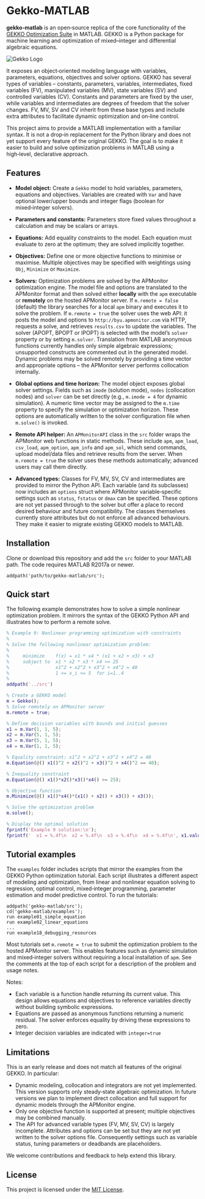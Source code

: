 # Gekko‑MATLAB

**gekko‑matlab** is an open‑source replica of the core
functionality of the [GEKKO Optimization Suite](https://github.com/BYU-PRISM/GEKKO) in
MATLAB.  GEKKO is a Python package for machine learning and optimization
of mixed–integer and differential algebraic equations.

![Gekko Logo](/gekko.png)

It exposes an
object‑oriented modeling language with variables, parameters, equations,
objectives and solver options.  GEKKO has several types of variables –
constants, parameters, variables, intermediates, fixed variables (FV),
manipulated variables (MV), state variables (SV) and controlled
variables (CV).  Constants and parameters are fixed by the user, while
variables and intermediates are degrees of freedom that the solver
changes.  FV, MV, SV and CV inherit from these base
types and include extra attributes to facilitate dynamic optimization
and on‑line control.

This project aims to provide a MATLAB implementation with a familiar
syntax.  It is not a drop‑in replacement for the Python library and
does not yet support every feature of the original GEKKO.  The goal is
to make it easier to build and solve optimization problems in MATLAB
using a high‑level, declarative approach.

## Features

* **Model object:** Create a `Gekko` model to hold variables,
  parameters, equations and objectives.  Variables are created with
  `Var` and have optional lower/upper bounds and integer flags
  (boolean for mixed‑integer solvers).
* **Parameters and constants:** Parameters store fixed values
  throughout a calculation and may be scalars or arrays.
* **Equations:** Add equality constraints to the model.  Each
  equation must evaluate to zero at the optimum; they are solved
  implicitly together.
* **Objectives:** Define one or more objective functions to
  minimise or maximise.  Multiple objectives may be specified with
  weightings using `Obj`, `Minimize` or `Maximize`.
* **Solvers:** Optimization problems are solved by the APMonitor
  optimization engine.  The model file and options are translated to
  the APMonitor format and then solved either **locally** with the
  `apm` executable or **remotely** on the hosted APMonitor server.  If
  `m.remote = false` (default) the library searches for a local `apm`
  binary and executes it to solve the problem.  If `m.remote = true`
  the solver uses the web API: it posts the model and options to
  `http://byu.apmonitor.com` via HTTP, requests a solve, and retrieves
  `results.csv` to update the variables.  The
  solver (APOPT, BPOPT or IPOPT) is selected with the model’s `solver`
  property or by setting `m.solver`.  Translation from MATLAB
  anonymous functions currently handles only simple algebraic
  expressions; unsupported constructs are commented out in the
  generated model.  Dynamic problems may be solved remotely by
  providing a time vector and appropriate options – the APMonitor
  server performs collocation internally.
* **Global options and time horizon:** The model object exposes global 
  solver settings.  Fields such as
  `imode` (solution mode), `nodes` (collocation nodes) and `solver`
  can be set directly (e.g., `m.imode = 4` for dynamic
  simulation).  A numeric time vector may be assigned to the
  `m.time` property to specify the simulation or optimization
  horizon.  These options are automatically written to the
  solver configuration file when `m.solve()` is invoked.

* **Remote API helper:** An `APMonitorAPI` class in the `src`
  folder wraps the APMonitor web functions in static methods.  These
  include `apm`, `apm_load`, `csv_load`, `apm_option`, `apm_info` and
  `apm_sol`, which send commands, upload model/data files and
  retrieve results from the server.  When `m.remote = true` the
  solver uses these methods automatically; advanced users may call
  them directly.
* **Advanced types:** Classes for FV, MV, SV, CV and intermediates are
  provided to mirror the Python API.  Each variable (and its
  subclasses) now includes an `options` struct where APMonitor
  variable‑specific settings such as `status`, `fstatus` or `dmax`
  can be specified.  These options are not yet passed through to the
  solver but offer a place to record desired behaviour and future
  compatibility.  The classes themselves currently store attributes
  but do not enforce all advanced behaviours.  They make it
  easier to migrate existing GEKKO models to MATLAB.

## Installation

Clone or download this repository and add the `src` folder to your
MATLAB path.  The code requires MATLAB R2017a or newer.

```
addpath('path/to/gekko-matlab/src');
```

## Quick start

The following example demonstrates how to solve a simple nonlinear
optimization problem.  It mirrors the syntax of the GEKKO Python API
and illustrates how to perform a remote solve.

```matlab
% Example 9: Nonlinear programming optimization with constraints
%
% Solve the following nonlinear optimization problem:
%
%     minimize    f(x) = x1 * x4 * (x1 + x2 + x3) + x3
%     subject to  x1 * x2 * x3 * x4 >= 25
%                 x1^2 + x2^2 + x3^2 + x4^2 = 40
%                 1 <= x_i <= 5  for i=1..4
%
addpath('../src')

% Create a GEKKO model
m = Gekko();
% Solve remotely on APMonitor server
m.remote = true;

% Define decision variables with bounds and initial guesses
x1 = m.Var(1, 1, 5);
x2 = m.Var(5, 1, 5);
x3 = m.Var(5, 1, 5);
x4 = m.Var(1, 1, 5);

% Equality constraint: x1^2 + x2^2 + x3^2 + x4^2 = 40
m.Equation(@() x1()^2 + x2()^2 + x3()^2 + x4()^2 == 40);

% Inequality constraint
m.Equation(@() x1()*x2()*x3()*x4() >= 25);

% Objective function
m.Minimize(@() x1()*x4()*(x1() + x2() + x3()) + x3());

% Solve the optimization problem
m.solve();

% Display the optimal solution
fprintf('Example 9 solution:\n');
fprintf('  x1 = %.4f\n  x2 = %.4f\n  x3 = %.4f\n  x4 = %.4f\n', x1.value, x2.value, x3.value, x4.value);
```

## Tutorial examples

The `examples` folder includes scripts that mirror the
examples from the GEKKO Python optimization tutorial.  Each script
illustrates a different aspect of modeling and optimization, from
linear and nonlinear equation solving to regression, optimal control,
mixed‑integer programming, parameter estimation and model predictive
control.  To run the tutorials:

```
addpath('gekko-matlab/src');
cd('gekko-matlab/examples');
run example01_simple_equation
run example02_linear_equations
...
run example18_debugging_resources
```

Most tutorials set `m.remote = true` to submit the optimization
problem to the hosted APMonitor server.  This enables features such as
dynamic simulation and mixed‑integer solvers without requiring a local
installation of `apm`.  See the comments at the top of each script
for a description of the problem and usage notes.

Notes:

* Each variable is a function handle returning its current value.  This
  design allows equations and objectives to reference variables
  directly without building symbolic expressions.
* Equations are passed as anonymous functions returning a numeric
  residual.  The solver enforces equality by driving these
  expressions to zero.
* Integer decision variables are indicated with `integer=true`

## Limitations

This is an early release and does not match all features of the
original GEKKO.  In particular:

* Dynamic modeling, collocation and integrators are not yet
  implemented.  This version supports only steady‑state algebraic
  optimization.  In future versions we plan to implement direct
  collocation and full support for dynamic models through the
  APMonitor engine.
* Only one objective function is supported at present; multiple
  objectives may be combined manually.
* The API for advanced variable types (FV, MV, SV, CV) is largely
  incomplete.  Attributes and options can be set but they are not
  yet written to the solver options file.  Consequently settings
  such as variable status, tuning parameters or deadbands are
  placeholders.

We welcome contributions and feedback to help extend this library.

## License

This project is licensed under the [MIT License](https://github.com/BYU-PRISM/GEKKO/blob/master/LICENSE).
